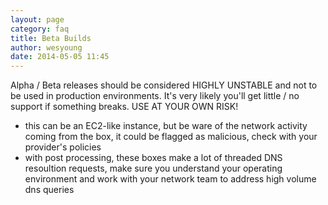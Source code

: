 ```yaml
---
layout: page
category: faq
title: Beta Builds
author: wesyoung
date: 2014-05-05 11:45
---
```


Alpha / Beta releases should be considered HIGHLY UNSTABLE and not to be used in production environments. It's very likely you'll get little / no support if something breaks. USE AT YOUR OWN RISK!

 * this can be an EC2-like instance, but be ware of the network activity coming from the box, it could be flagged as malicious, check with your provider's policies
 * with post processing, these boxes make a lot of threaded DNS resoultion requests, make sure you understand your operating environment and work with your network team to address high volume dns queries
